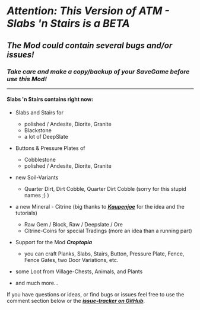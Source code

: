# ***Attention: This Version of ATM - Slabs 'n Stairs is a BETA***

## ***The Mod could contain several bugs and/or issues!***
### ***Take care and make a copy/backup of your SaveGame before use this Mod!***
___
#### Slabs 'n Stairs contains right now:

 * Slabs and Stairs for
    - polished / Andesite, Diorite, Granite
    - Blackstone
    - a lot of DeepSlate

* Buttons & Pressure Plates of
    - Cobblestone
    - polished / Andesite, Diorite, Granite

* new Soil-Variants
    - Quarter Dirt, Dirt Cobble, Quarter Dirt Cobble (sorry for this stupid names ;) )

* a new Mineral - Citrine (big thanks to ***[Kaupenjoe](https://www.youtube.com/@ModdingByKaupenjoe)*** for the 
  idea and the tutorials)
    - Raw Gem / Block, Raw / Deepslate / Ore
    - Citrine-Coins for special Tradings (more an idea than a running part)

* Support for the Mod ***Croptopia***
    - you can craft Planks, Slabs, Stairs, Button, Pressure Plate, Fence, Fence Gates, two Door Variations, etc.

* some Loot from Village-Chests, Animals, and Plants

* and much more...

If you have questions or ideas, or find bugs or issues feel free to use the comment section below
or the **_[issue-tracker on GitHub](https://github.com/DancerVlt69/atm-SlabsNstairs/issues)_**.

